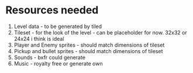 # Resources needed
1. Level data - to be generated by tiled
2. Tileset - for the look of the level - can be placeholder for now. 32x32 or 24x24 i think is ideal
3. Player and Enemy sprites - should match dimensions of tileset
4. Pickup and bullet sprites - should match dimensions of tileset
5. Sounds - bxfr could generate
6. Music - royalty free or generate own